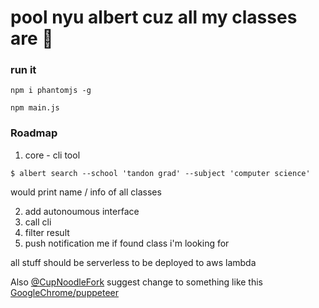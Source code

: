 # pool nyu albert cuz all my classes are 💩

### run it
```
npm i phantomjs -g

npm main.js
```

### Roadmap

1. core - cli tool
```
$ albert search --school 'tandon grad' --subject 'computer science'
```

would print name / info of all classes


2. add autonoumous interface
  1. call cli
  2. filter result
  3. push notification me if found class i'm looking for

all stuff should be serverless to be deployed to aws lambda

Also [@CupNoodleFork](https://github.com/CupNoodleFork) suggest change to something like this [GoogleChrome/puppeteer](https://github.com/GoogleChrome/puppeteer)
